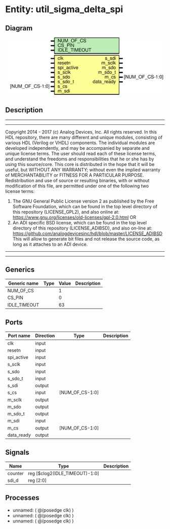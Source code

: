 # Entity: util_sigma_delta_spi

## Diagram

![Diagram](util_sigma_delta_spi.svg "Diagram")
## Description

***************************************************************************
 ***************************************************************************
 Copyright 2014 - 2017 (c) Analog Devices, Inc. All rights reserved.
 In this HDL repository, there are many different and unique modules, consisting
 of various HDL (Verilog or VHDL) components. The individual modules are
 developed independently, and may be accompanied by separate and unique license
 terms.
 The user should read each of these license terms, and understand the
 freedoms and responsibilities that he or she has by using this source/core.
 This core is distributed in the hope that it will be useful, but WITHOUT ANY
 WARRANTY; without even the implied warranty of MERCHANTABILITY or FITNESS FOR
 A PARTICULAR PURPOSE.
 Redistribution and use of source or resulting binaries, with or without modification
 of this file, are permitted under one of the following two license terms:
   1. The GNU General Public License version 2 as published by the
      Free Software Foundation, which can be found in the top level directory
      of this repository (LICENSE_GPL2), and also online at:
      <https://www.gnu.org/licenses/old-licenses/gpl-2.0.html>
 OR
   2. An ADI specific BSD license, which can be found in the top level directory
      of this repository (LICENSE_ADIBSD), and also on-line at:
      https://github.com/analogdevicesinc/hdl/blob/master/LICENSE_ADIBSD
      This will allow to generate bit files and not release the source code,
      as long as it attaches to an ADI device.
 ***************************************************************************
 ***************************************************************************
 
## Generics

| Generic name | Type | Value | Description |
| ------------ | ---- | ----- | ----------- |
| NUM_OF_CS    |      | 1     |             |
| CS_PIN       |      | 0     |             |
| IDLE_TIMEOUT |      | 63    |             |
## Ports

| Port name  | Direction | Type            | Description |
| ---------- | --------- | --------------- | ----------- |
| clk        | input     |                 |             |
| resetn     | input     |                 |             |
| spi_active | input     |                 |             |
| s_sclk     | input     |                 |             |
| s_sdo      | input     |                 |             |
| s_sdo_t    | input     |                 |             |
| s_sdi      | output    |                 |             |
| s_cs       | input     | [NUM_OF_CS-1:0] |             |
| m_sclk     | output    |                 |             |
| m_sdo      | output    |                 |             |
| m_sdo_t    | output    |                 |             |
| m_sdi      | input     |                 |             |
| m_cs       | output    | [NUM_OF_CS-1:0] |             |
| data_ready | output    |                 |             |
## Signals

| Name    | Type                           | Description |
| ------- | ------------------------------ | ----------- |
| counter | reg [$clog2(IDLE_TIMEOUT)-1:0] |             |
| sdi_d   | reg [2:0]                      |             |
## Processes
- unnamed: ( @(posedge clk) )
- unnamed: ( @(posedge clk) )
- unnamed: ( @(posedge clk) )
